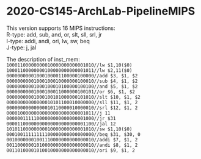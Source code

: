 # 2020-CS145-ArchLab-PipelineMIPS  
This version supports 16 MIPS instructions:  
R-type: add, sub, and, or, slt, sll, srl, jr  
I-type: addi, andi, ori, lw, sw, beq  
J-type: j, jal  
  
The description of inst_mem:  
`10001100000000010000000000001010//lw $1,10($0)`  
`10001100000000100000000000001011//lw $2,11($0)`  
`00000000001000100001100000100000//add $3, $1, $2`  
`00000000001000100010000000100010//sub $4, $1, $2`  
`00000000001000100010100000100100//and $5, $1, $2`  
`00000000001000100011000000100101//or $6, $1, $2`  
`00000000001000100101000000101010//slt $10, $1, $2`  
`00000000000000010101100010000000//sll $11, $1, 2`  
`00000000000000010110000010000010//srl $12, $1, 2`  
`00001000000000000000000000001011//j 11`  
`00000011111000000000000000001000//jr $31`  
`00001100000000000000000000001100//jal 12`  
`10101100000000010000000000001010//sw $1,10($0)`  
`00010011111111100000000000000000//beq $31, $30, 0`  
`00100000001001110000000000000010//addi $7, $1, 2`  
`00110000001010000000000000000010//andi $8, $1, 2`  
`00110100001010010000000000000010//ori $9, $1, 2`
